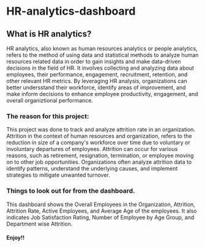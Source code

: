 # HR-analytics-dashboard

## What is HR analytics?
HR analytics, also known as human resources analytics or people analytics, refers to the method of using data and statistical methods to analyze human resources related data in order to gain insights and make data-driven decisions in the field of HR.
It involves collecting and analyzing data about employees, their performance, engagement, recruitment, retention, and other relevant HR metrics.
By leveraging HR analysis, organizations can better undersstand their workforce, identify areas of improvement, and make inform decisions to enhance employee productivity, engagement, and overall organiztional performance.

### The reason for this project:
This project was done to track and analyze attrition rate in an organization.
Attrition in the context of human resources and organization, refers to the reduction in size of a company's workforce over time due to voluntary or involuntary departures of employees. Attrition can occur for various reasons, such as retirement, resignation, termination, or employee moving on to other job opportunities.
Organizations often analyze attrition data to identify patterns, understand the underlying causes, and implement strategies to mitigate unwanted turnover.

### Things to look out for from the dashboard.
This dashboard shows the Overall Employees in the Organization, Attrition, Attrition Rate, Active Employees, and Average Age of the employees. It also indicates Job Satisfaction Rating, Number of Employee by Age Group, and Department wise Attrition.

#### Enjoy!!
